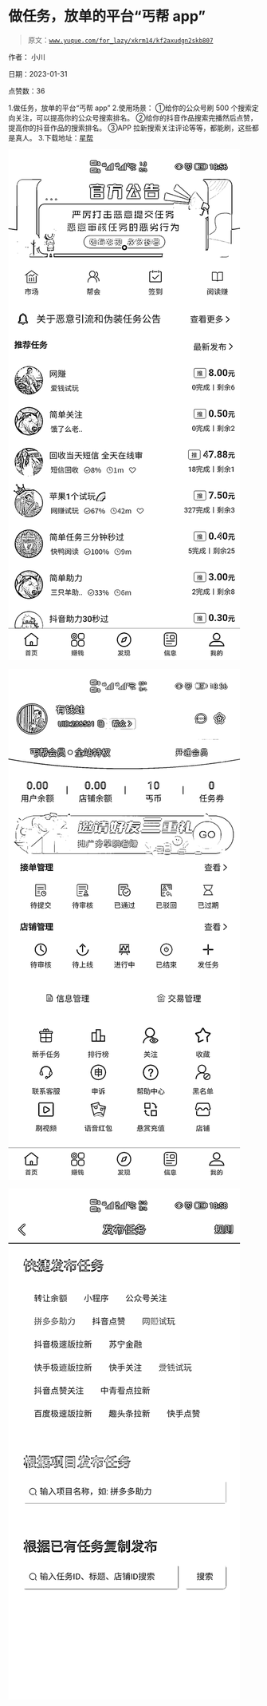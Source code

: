 # 做任务，放单的平台“丐帮 app”

> 原文：[`www.yuque.com/for_lazy/xkrm14/kf2axudgn2skb807`](https://www.yuque.com/for_lazy/xkrm14/kf2axudgn2skb807)

作者： 小川 

日期：2023-01-31 

点赞数：36 

1.做任务，放单的平台“丐帮 app” 2.使用场景： ①给你的公众号刷 500 个搜索定向关注，可以提高你的公众号搜索排名。 ②给你的抖音作品搜索完播然后点赞，提高你的抖音作品的搜索排名。 ③APP 拉新搜索关注评论等等，都能刷，这些都是真人。 3.下载地址：[星帮](https://xxreg.yubeijun.com/#/pages/invite?inviteCode=2IWQ8U) 

![](img/06aaef8a3cc9e0f2b2b05cd814e5e05b.png) 

![](img/3793e6c6a4d82f02839ec02959689c99.png) 

![](img/abda83eb11063e26017ddaf2ae00c3b2.png) 

